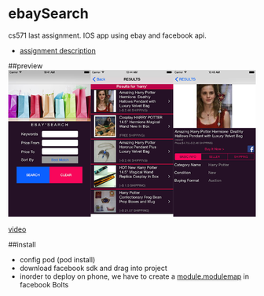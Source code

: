# ebaySearch
cs571 last assignment. IOS app using ebay and facebook api.
- [assignment description](http://cs-server.usc.edu:45678/hw/hw9/HW9_Description.pdf)

##preview
![screenshot](/screenshots/ebaySearch.png)

[video](https://youtu.be/32ygGQMxk2U)

##install
- config pod (pod install)
- download facebook sdk and drag into project
- inorder to deploy on phone, we have to create a [module.modulemap](https://github.com/octopus1000/ebaySearch/blob/master/facebook/module.modulemap) in facebook Bolts
